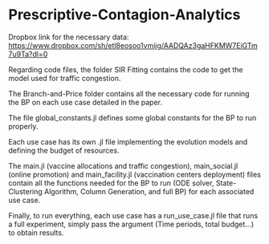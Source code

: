 # Prescriptive-Contagion-Analytics

Dropbox link for the necessary data: https://www.dropbox.com/sh/etl8eosoo1vmijg/AADQAz3gaHFKMW7EiGTm7u9Ta?dl=0

Regarding code files, the folder SIR Fitting contains the code to get the model used for traffic congestion. 

The Branch-and-Price folder contains all the necessary code for running the BP on each use case detailed in the paper.

The file global_constants.jl defines some global constants for the BP to run properly. 

Each use case has its own .jl file implementing the evolution models and defining the budget of resources. 

The main.jl (vaccine allocations and traffic congestion), main_social.jl (online promotion) and main_facility.jl (vaccination centers deployment) files contain all the functions needed for the BP to run (ODE solver, State-Clustering Algorithm, Column Generation, and full BP) for each associated use case. 

Finally, to run everything, each use case has a run_use_case.jl file that runs a full experiment, simply pass the argument (Time periods, total budget...) to obtain results.
